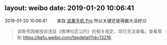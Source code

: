 layout: weibo
date: 2019-01-20 10:06:41
---
<meta name="referrer" content="no-referrer" />

2019-01-20 10:06:41  &nbsp;&nbsp;&nbsp;&nbsp;&nbsp;&nbsp; 来自 <a href="http://app.weibo.com/t/feed/Z4AgP" rel="nofollow">坚果手机 Pro</a>
所以关键还是得器大活好☹️
>  该账号因被投诉违反《微博社区公约》的相关规定，现已无法查看。查看帮助 https://kefu.weibo.com/faqdetail?id=13216
